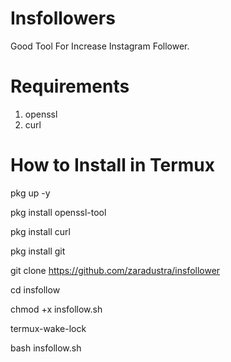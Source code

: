 # Insfollowers
Good Tool For Increase Instagram Follower.

# Requirements
1. openssl
2. curl
# How to Install in Termux

pkg up -y

pkg install openssl-tool

pkg install curl

pkg install git

git clone https://github.com/zaradustra/insfollower

cd insfollow

chmod +x insfollow.sh

termux-wake-lock

bash insfollow.sh
